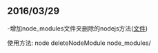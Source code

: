 ## 2016/03/29
	
-增加node_modules文件夹删除的nodejs方法([文件](https://github.com/zjdgx/Study/tree/master/files/deleteNodeModule.js))

使用方法: node deleteNodeModule node_modules/